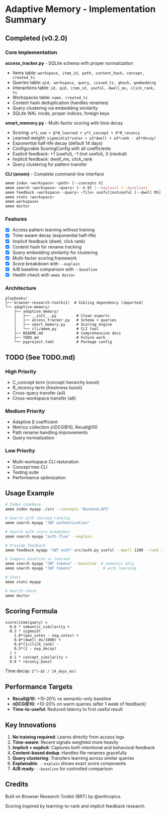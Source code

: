 # Adaptive Memory - Implementation Summary

## Completed (v0.2.0)

### Core Implementation

**access_tracker.py** - SQLite schema with proper normalization
- Items table: `workspace, item_id, path, content_hash, concept, created_ts`
- Queries table: `qid, workspace, query, issued_ts, qhash, qembedding`
- Interactions table: `id, qid, item_id, useful, dwell_ms, click_rank, ts`
- Workspaces table: `name, created_ts`
- Content hash deduplication (handles renames)
- Query clustering via embedding similarity
- SQLite WAL mode, proper indices, foreign keys

**smart_memory.py** - Multi-factor scoring with time decay
- Scoring: `α*S_sem + β*W_learned + γ*C_concept + δ*R_recency`
- Learned weight: `sigmoid(a1*votes + a2*dwell + a3*rank - a5*decay)`
- Exponential half-life decay (default 14 days)
- Configurable ScoringConfig with all coefficients
- Explicit feedback: +1 (useful), -1 (not useful), 0 (neutral)
- Implicit feedback: dwell_ms, click_rank
- Query clustering for pattern transfer

**CLI (amem)** - Complete command-line interface
```bash
amem index <workspace> <path> [--concepts X]
amem search <workspace> <query> [--k N] [--explain] [--baseline]
amem feedback <workspace> <query> <file> useful|notuseful [--dwell MS] [--rank N]
amem stats <workspace>
amem workspaces
amem doctor
```

### Features

- [x] Access pattern learning without training
- [x] Time-aware decay (exponential half-life)
- [x] Implicit feedback (dwell, click rank)
- [x] Content hash for rename tracking
- [x] Query embedding similarity for clustering
- [x] Multi-factor scoring framework
- [x] Score breakdown with `--explain`
- [x] A/B baseline comparison with `--baseline`
- [x] Health check with `amem doctor`

### Architecture

```
playbooks/
├── browser-research-toolkit/  # Sibling dependency (imported)
└── adaptive-memory/
    ├── adaptive_memory/
    │   ├── __init__.py         # Clean exports
    │   ├── access_tracker.py   # Schema + queries
    │   ├── smart_memory.py     # Scoring engine
    │   └── cli/amem.py         # CLI tool
    ├── README.md               # Comprehensive docs
    ├── TODO.md                 # Future work
    └── pyproject.toml          # Package config
```

## TODO (See TODO.md)

### High Priority
- C_concept term (concept hierarchy boost)
- R_recency term (freshness boost)
- Cross-query transfer (a4)
- Cross-workspace transfer (a6)

### Medium Priority
- Adaptive β coefficient
- Metrics collection (nDCG@10, Recall@10)
- Path rename handling improvements
- Query normalization

### Low Priority
- Multi-workspace CLI restoration
- Concept tree CLI
- Testing suite
- Performance optimization

## Usage Example

```bash
# Index codebase
amem index myapp ./src --concepts "Backend,API"

# Search with learned ranking
amem search myapp "JWT authentication"

# Search with score breakdown
amem search myapp "auth flow" --explain

# Provide feedback
amem feedback myapp "JWT auth" src/auth.py useful --dwell 1200 --rank 1

# Compare baseline vs learned
amem search myapp "JWT tokens" --baseline  # semantic only
amem search myapp "JWT tokens"              # with learning

# Stats
amem stats myapp

# Health check
amem doctor
```

## Scoring Formula

```
score(item|query) =
  0.6 * semantic_similarity +
  0.3 * sigmoid(
    1.0*(pos_votes - neg_votes) +
    0.8*(dwell_ms/1000) +
    0.6*(1/click_rank) -
    0.5*(1 - exp_decay)
  ) +
  0.1 * concept_similarity +
  0.0 * recency_boost
```

Time decay: `2^(-Δt / 14_days_ms)`

## Performance Targets

- **Recall@10**: +10-20% vs semantic-only baseline
- **nDCG@10**: +10-20% on warm queries (after 1 week of feedback)
- **Time-to-useful**: Reduced latency to first useful result

## Key Innovations

1. **No training required**: Learns directly from access logs
2. **Time-aware**: Recent signals weighted more heavily
3. **Implicit + explicit**: Captures both intentional and behavioral feedback
4. **Content-based dedup**: Handles file renames gracefully
5. **Query clustering**: Transfers learning across similar queries
6. **Explainable**: `--explain` shows exact score components
7. **A/B ready**: `--baseline` for controlled comparison

## Credits

Built on Browser Research Toolkit (BRT) by @anthropics.

Scoring inspired by learning-to-rank and implicit feedback research.
